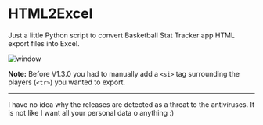 # HTML2Excel
Just a little Python script to convert Basketball Stat Tracker app HTML export files into Excel.

![window](https://github.com/BBonLLo/HTML2Excel/assets/65909299/f904d44b-3b63-4fab-a0d0-5e1bc868182c)

**Note:** Before V1.3.0 you had to manually add a ```<si>``` tag surrounding the players (```<tr>```) you wanted to export.

---

I have no idea why the releases are detected as a threat to the antiviruses. It is not like I want all your personal data o anything :)
